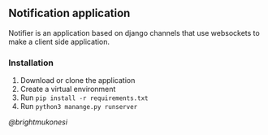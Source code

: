 ## Notification application
Notifier is an application based on django channels that use websockets to make a client side application.

### Installation
1. Download or clone the application
2. Create a virtual environment
3. Run `pip install -r requirements.txt`
4. Run `python3 manange.py runserver`

*@brightmukonesi*